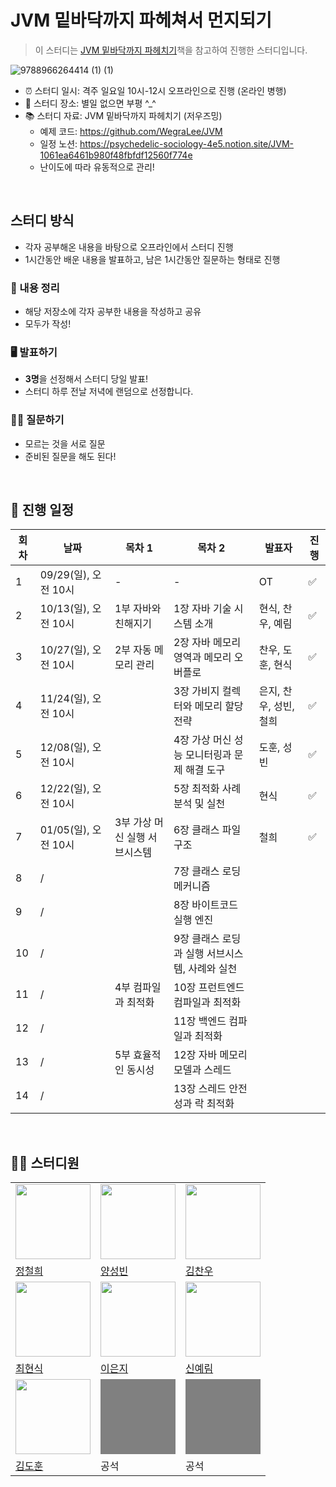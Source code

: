 # JVM 밑바닥까지 파헤쳐서 먼지되기

> 이 스터디는 [JVM 밑바닥까지 파헤치기](https://ebook.insightbook.co.kr/book/164)책을 참고하여 진행한 스터디입니다.

![9788966264414 (1) (1)](https://github.com/user-attachments/assets/88f6c619-e093-442f-b471-24b1dbbdbbd7)

- ⏰ 스터디 일시: 격주 일요일 10시-12시 오프라인으로 진행 (온라인 병행)
- 🏫 스터디 장소: 별일 없으면 부평 ^_^
- 📚 스터디 자료: JVM 밑바닥까지 파헤치기 (저우즈밍)
  - 예제 코드: https://github.com/WegraLee/JVM
  - 일정 노션: https://psychedelic-sociology-4e5.notion.site/JVM-1061ea6461b980f48fbfdf12560f774e
  - 난이도에 따라 유동적으로 관리!

<br/>

## 스터디 방식
- 각자 공부해온 내용을 바탕으로 오프라인에서 스터디 진행
- 1시간동안 배운 내용을 발표하고, 남은 1시간동안 질문하는 형태로 진행

### 📝 내용 정리
- 해당 저장소에 각자 공부한 내용을 작성하고 공유
- 모두가 작성! 

### 🖥️ 발표하기
- **3명**을 선정해서 스터디 당일 발표!
- 스터디 하루 전날 저녁에 랜덤으로 선정합니다.

### 🙋‍♂️ 질문하기
- 모르는 것을 서로 질문 
- 준비된 질문을 해도 된다!

<br/>

## 👥 진행 일정

| 회차 | 날짜 | 목차 1 | 목차 2 | 발표자 | 진행 |
| --- | --- | --- | --- | --- | --- |
| 1 | 09/29(일), 오전 10시 | - | - | OT | :white_check_mark: |
| 2 | 10/13(일), 오전 10시 | 1부 자바와 친해지기 | 1장 자바 기술 시스템 소개 | 현식, 찬우, 예림 | :white_check_mark: |
| 3 | 10/27(일), 오전 10시 | 2부 자동 메모리 관리 | 2장 자바 메모리 영역과 메모리 오버플로 | 찬우, 도훈, 현식 | :white_check_mark: |
| 4 | 11/24(일), 오전 10시 |  | 3장 가비지 컬렉터와 메모리 할당 전략 | 은지, 찬우, 성빈, 철희 | :white_check_mark: |
| 5 | 12/08(일), 오전 10시 |  | 4장 가상 머신 성능 모니터링과 문제 해결 도구 | 도훈, 성빈 | :white_check_mark: |
| 6 | 12/22(일), 오전 10시 |  | 5장 최적화 사례 분석 및 실천 | 현식 | :white_check_mark: |
| 7 | 01/05(일), 오전 10시 | 3부 가상 머신 실행 서브시스템 | 6장 클래스 파일 구조 | 철희 | :white_check_mark: |
| 8 | / |  | 7장 클래스 로딩 메커니즘 |  |  |
| 9 | / |  | 8장 바이트코드 실행 엔진 |  |  |
| 10 | / |  | 9장 클래스 로딩과 실행 서브시스템, 사례와 실천 |  |  |
| 11 | / | 4부 컴파일과 최적화 | 10장 프런트엔드 컴파일과 최적화 |  |  |
| 12 | / |  | 11장 백엔드 컴파일과 최적화 |  |  |
| 13 | / | 5부 효율적인 동시성 | 12장 자바 메모리 모델과 스레드 |  |  |
| 14 | / |  | 13장 스레드 안전성과 락 최적화 |  |  |

<br/>

## 🏃‍♂️ 스터디원

<table>
  <tr>
    <td>
      <img src="https://avatars.githubusercontent.com/u/96738163?v=4" width="120px" height="120px"/>
    </td>
    <td>
      <img src="https://avatars.githubusercontent.com/u/18282470?v=4" width="120px" height="120px"/>
    </td>
    <td>
      <img src="https://avatars.githubusercontent.com/u/114650607?v=4" width="120px" height="120px"/>
    </td>
  </tr>

  <tr>
    <td>
      <a href="https://github.com/lolmageap">
        정철희
      </a>
    </td>
    <td>
      <a href="https://github.com/SungbinYang">
        양성빈
      </a>
    </td>
    <td>
      <a href="https://github.com/chanwoo040531">
        김찬우
      </a>
    </td>
  </tr>
    <tr>  
    <td>
      <img src="https://avatars.githubusercontent.com/u/10378777?v=4" width="120px" height="120px"/>
    </td>
    <td>
      <img src="https://avatars.githubusercontent.com/u/54785194?v=4" width="120px" height="120px"/>
    </td>
     <td>
      <img src="https://avatars.githubusercontent.com/u/88075691?v=4" width="120px" height="120px"/>
    </td>
  </tr>
  <tr>
    <td>
      <a href="https://github.com/chhs2131">
        최현식
      </a>
    </td>
    <td>
      <a href="https://github.com/ieunji2">
        이은지
      </a>
    </td>
    <td>
      <a href="https://github.com/yelm-212">
        신예림
      </a>
    </td>
  </tr>
  <tr>
    <td>
      <img src="https://avatars.githubusercontent.com/u/37826908?v=4" width="120px" height="120px"/>
    </td>
    <td>
      <div style="background-color: grey; with: 120px; height: 120px;"></div>
    </td>
    <td>
      <div style="background-color: grey; with: 120px; height: 120px;"></div>
    </td>
  </tr>
  <tr>
    <td>
      <a href="https://github.com/shine-17">
        김도훈
      </a>
    </td>
    <td>
      <div>공석</div>
    </td>
    <td>
      <div>공석</div>
    </td>
  </tr>
  </table>
